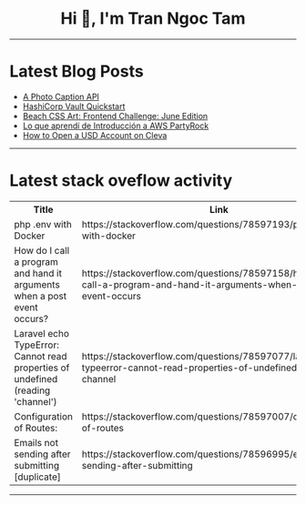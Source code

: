 <h1 align="center">Hi 👋, I'm Tran Ngoc Tam</h1>

---

# Latest Blog Posts 
<!-- BLOG-POST-LIST:START -->
- [A Photo Caption API](https://dev.to/sraveend/a-photo-caption-api-f90)
- [HashiCorp Vault Quickstart](https://dev.to/darkedges/hashicorp-vault-quickstart-26g6)
- [Beach CSS Art: Frontend Challenge: June Edition](https://dev.to/pinky057/beach-css-art-frontend-challenge-june-edition-2lp3)
- [Lo que aprendí de Introducción a AWS PartyRock](https://dev.to/aws-espanol/lo-que-aprendi-de-introduccion-a-aws-partyrock-1p8o)
- [How to Open a USD Account on Cleva](https://dev.to/hnkomuwa/how-to-open-a-usd-account-on-cleva-14n8)
<!-- BLOG-POST-LIST:END -->

---

# Latest stack oveflow activity
<table>
  <tr><th>Title</th><th>Link</th></tr>
  <!-- STACKOVERFLOW:START --><tr><td>php .env with Docker</td><td>https://stackoverflow.com/questions/78597193/php-env-with-docker</td></tr><tr><td>How do I call a program and hand it arguments when a post event occurs?</td><td>https://stackoverflow.com/questions/78597158/how-do-i-call-a-program-and-hand-it-arguments-when-a-post-event-occurs</td></tr><tr><td>Laravel echo TypeError: Cannot read properties of undefined &lpar;reading &#39;channel&#39;&rpar;</td><td>https://stackoverflow.com/questions/78597077/laravel-echo-typeerror-cannot-read-properties-of-undefined-reading-channel</td></tr><tr><td>Configuration of Routes:</td><td>https://stackoverflow.com/questions/78597007/configuration-of-routes</td></tr><tr><td>Emails not sending after submitting [duplicate]</td><td>https://stackoverflow.com/questions/78596995/emails-not-sending-after-submitting</td></tr><!-- STACKOVERFLOW:END -->
</table>

---


